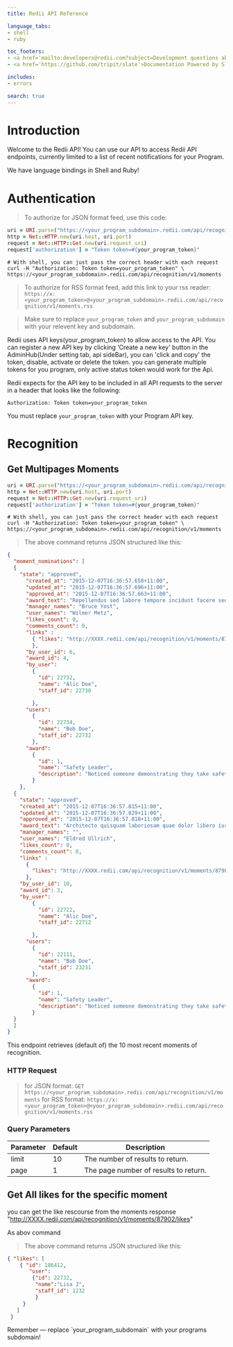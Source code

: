 ```yaml
---
title: Redii API Reference

language_tabs:
- shell
- ruby

toc_footers:
- <a href='mailto:developers@redii.com?subject=Development questions about Recognition API'>Development support</a>
- <a href='https://github.com/tripit/slate'>Documentation Powered by Slate</a>

includes:
- errors

search: true
---
```


# Introduction

Welcome to the Redii API! You can use our API to access Redii API endpoints, currently limited to a list of recent notifications for your Program.

We have language bindings in Shell and Ruby!

# Authentication

> To authorize for JSON format feed, use this code:

```ruby
uri = URI.parse("https://<your_program_subdomain>.redii.com/api/recognition/v1/moments")
http = Net::HTTP.new(uri.host, uri.port)
request = Net::HTTP::Get.new(uri.request_uri)
request['authorization'] = "Token token=#{your_program_token}"
```

```shell
# With shell, you can just pass the correct header with each request
curl -H "Authorization: Token token=your_program_token" \
https://<your_program_subdomain>.redii.com/api/recognition/v1/moments
```

> To authorize for RSS format feed, add this link to your rss reader: ```
https://x:<your_program_token>@<your_program_subdomain>.redii.com/api/recognition/v1/moments.rss```

> Make sure to replace `your_program_token` and `your_program_subdomain` with your relevent key and subdomain.

Redii uses API keys(your_program_token) to allow access to the API. You can register a new API key by clicking ‘Create a new key' button in the AdminHub(Under setting tab, api sideBar), you can 'click and copy' the token, disable, activate or delete the token. you can generate multiple tokens for you program, only active status token would work for the Api.

Redii expects for the API key to be included in all API requests to the server in a header that looks like the following:

`Authorization: Token token=your_program_token`

<aside class="notice">
  You must replace <code>your_program_token</code> with your Program API key.
</aside>

# Recognition

## Get Multipages Moments

```ruby
uri = URI.parse("https://<your_program_subdomain>.redii.com/api/recognition/v1/moments")
http = Net::HTTP.new(uri.host, uri.port)
request = Net::HTTP::Get.new(uri.request_uri)
request['authorization'] = "Token token=#{your_program_token}"
```

```shell
# With shell, you can just pass the correct header with each request
curl -H "Authorization: Token token=your_program_token" \
https://<your_program_subdomain>.redii.com/api/recognition/v1/moments
```

> The above command returns JSON structured like this:

```json
{
  "moment_nominations": [
  {
    "state": "approved",
      "created_at": "2015-12-07T16:36:57.658+11:00",
      "updated_at": "2015-12-07T16:36:57.696+11:00",
      "approved_at": "2015-12-07T16:36:57.663+11:00",
      "award_text": "Repellendus sed labore tempore incidunt facere sed ab iure qui eos alias.",
      "manager_names": "Bruce Yost",
      "user_names": "Wilmer Metz",
      "likes_count": 0,
      "comments_count": 0,
      "links" :
        { "likes": "http://XXXX.redii.com/api/recognition/v1/moments/87940/likes"
        },
      "by_user_id": 6,
      "award_id": 4,
      "by_user":
        {
          "id": 22732,
          "name": "Alic Doe",
          "staff_id": 22730

        },
      "users":
        {
          "id": 22734,
          "name": "Bob Doe",
          "staff_id": 22732
        },
      "award":
        {
          "id": 1,
          "name": "Safety Leader",
          "description": "Noticed someone demonstrating they take safety seriously?"
        }
    },
  {
    "state": "approved",
    "created_at": "2015-12-07T16:36:57.815+11:00",
    "updated_at": "2015-12-07T16:36:57.829+11:00",
    "approved_at": "2015-12-07T16:36:57.818+11:00",
    "award_text": "Architecto quisquam laboriosam quae dolor libero iure.",
    "manager_names": "",
    "user_names": "Eldred Ullrich",
    "likes_count": 0,
    "comments_count": 0,
    "links" :
      {
        "likes": "http://XXXX.redii.com/api/recognition/v1/moments/87902/likes"
      },
    "by_user_id": 10,
    "award_id": 3,
    "by_user":
        {
          "id": 22722,
          "name": "Alic Doe",
          "staff_id": 22712

        },
      "users":
        {
          "id": 22111,
          "name": "Bob Doe",
          "staff_id": 23231
        },
      "award":
        {
          "id": 1,
          "name": "Safety Leader",
          "description": "Noticed someone demonstrating they take safety seriously?"
        }
  }
  ]
}
```

This endpoint retrieves (default of) the 10 most recent moments of recognition.

### HTTP Request
> for JSON format:
`GET https://<your_program_subdomain>.redii.com/api/recognition/v1/moments`
> for RSS format:
```https://x:<your_program_token>@<your_program_subdomain>.redii.com/api/recognition/v1/moments.rss```
### Query Parameters

Parameter | Default | Description
--------- | ------- | -----------
limit | 10 | The number of results to return.
page | 1 | The page number of results to return.

## Get All likes for the specific moment

you can get the like rescourse from the moments response
"http://XXXX.redii.com/api/recognition/v1/moments/87902/likes"

As abov command

> The above command returns JSON structured like this:

```json
{ "likes": [
    { "id": 186412,
       "user":
        {"id": 22732,
         "name":"Lisa J",
         "staff_id": 1232
         }
     }
   ]
 }
```
<aside class="success">
Remember — replace `your_program_subdomain` with your programs subdomain!
</aside>
